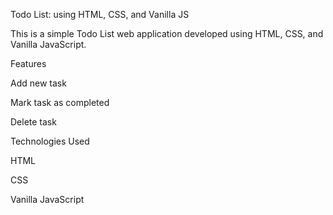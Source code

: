 Todo List: using HTML, CSS, and Vanilla JS

This is a simple Todo List web application developed using HTML, CSS, and Vanilla JavaScript.

Features

Add new task

Mark task as completed

Delete task

Technologies Used

HTML

CSS

Vanilla JavaScript

